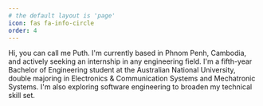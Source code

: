 ```yaml
---
# the default layout is 'page'
icon: fas fa-info-circle
order: 4
---
```


<!-- > Add Markdown syntax content to file `_tabs/about.md`{: .filepath } and it will show up on this page.
{: .prompt-tip } -->

Hi, you can call me Puth. I'm currently based in Phnom Penh, Cambodia, and actively seeking an internship in any engineering field. I'm a fifth-year Bachelor of Engineering student at the Australian National University, double majoring in Electronics & Communication Systems and Mechatronic Systems. I'm also exploring software engineering to broaden my technical skill set.

<!-- https://docs.google.com/spreadsheets/d/1EGRT9yiERDnPuc_p3KzERbEKK_n4BeoqyxoTF6Sk6YQ/edit?gid=0#gid=0 -->

<!--
- linkedin: professional headshot, linkedin banner
- power point of projects
- interpolation of engn2222 thermodynamic tables
- personal finance tracker: sqlite + visualisation + gui? (charts, budgeting goals, recurring expenses)
- pathfindind visualiser: dijkstra/a*/bfs/dfs
- optimisation, linear programming
- facebook api: https://youtu.be/OL5fC7RpK4Y?si=ZABjAR3wDukttNUS https://youtu.be/Rw6nh3Dfjl8?si=BAf5gvdsPZ_k8Y94
- latexguide: https://docs.moodle.org/39/en/Using_TeX_Notation
- embedded linux computer systems
- fft: https://www.design-reuse.com/articles/36507/non-power-of-two-fft-circuit-designs-do-not-have-to-be-difficult.html
- technologies/frameworks: Linux (ubuntu), ReactJS, Redux, NextJS, NodeJS, ExpressJS, Mongo, Flutter, Angular, SCSS/SASS, Kotlin, Typescript, Vim, Mathematica, GNU Octave, SPICE, Pytorch, Bash/Shell, Django
Basic To-Do List: Build a simple app where you can add, delete, and mark tasks as complete. This can be done with just HTML, CSS, and JavaScript, and you can gradually add features like local storage.

Random Quote Generator: Create a web page that displays a random quote each time you click a button. You can use a simple array of quotes or pull from an API.

Simple Calculator: Build a calculator that performs basic arithmetic operations. It’s a good way to practice JavaScript functions and user input.

# Software


# nonuniform sampling

https://youtu.be/n25PmRhdqOg?si=SSe2UlACo4ET1lO9
https://youtu.be/RQKQkZgh_6c?si=se9RPy1XX7V9ofHL
https://www.youtube.com/live/BQs_5w8hLcA?si=uzKFxDHbgLg2e2yL
https://youtu.be/dhr8BmX4H6Y?si=GIjiU02Ad40GA6aT
https://youtu.be/4unxgY8FGgE?si=jETInNH00LthaRl8
https://youtu.be/psV7c5Cn6DU?si=CXKAO-_lCqcwtTgr
https://youtu.be/7DoNXi4g_Bg?si=fxCGVorSxL2dO93t
https://youtu.be/uNDVfRq59Co?si=i_laaB3ffnGaTa5W
https://youtu.be/hK82D-4FIyg?si=BmFQ9aJjQDgK0yDP

# Programming

## Flowchart

- https://www.yworks.com/products/yed
- http://dia-installer.de/
- http://pencil.evolus.vn/Downloads.html
- https://app.diagrams.net/
- https://lucid.app/pricing/lucidchart#/pricing
- https://texample.net/tikz/examples/simple-flow-chart/
- http://www.tikzedt.org/doc.html
- https://raptor.martincarlisle.com

## Algorithms

- https://runestone.academy/runestone/books/published/pythonds/index.html
- https://www.reddit.com/r/learnprogramming/comments/3fh0b1/how_do_i_actually_learn_algorithms/
- https://www.reddit.com/r/learnprogramming/comments/70n9is/how_do_i_learn_algorithms_and_data_structures/
- https://www.reddit.com/r/learnprogramming/comments/3hx8nm/how_do_i_get_better_at_coming_up_withsolving/
- https://www.reddit.com/r/learnprogramming/comments/2oos5i/best_way_to_improve_my_algorithm_skills/

# Cover Letter

- https://cdn-images.resumelab.com/pages/resume_and_cover_letter_set.png?1574840804
- https://www.startpage.com/do/dsearch?query=latex+cover+letter&cat=web&pl=ext-ff&language=english&extVersion=1.3.0
- https://www.startpage.com/do/dsearch?query=COVER+LETTER&cat=web&pl=ext-ff&language=english&extVersion=1.3.0
- https://www.youtube.com/watch?v=0oY4Pg_H1Y4
- https://www.youtube.com/watch?v=xlvC0QfPM4I
- https://www.youtube.com/watch?v=Hsb8q6F2pzY
- https://www.youtube.com/watch?v=jHg0b7Nai6c
- https://www.youtube.com/watch?v=hrZSfMly_Ck
- https://www.youtube.com/watch?v=ycKMs2FDbs0
- https://www.youtube.com/watch?v=NUhDP30IRKk
- https://www.youtube.com/watch?v=ZfmVSFg_zSI


https://github.com/TheAlgorithms/Python
https://www.youtube.com/c/MichaelSambol/videos
https://codereview.stackexchange.com/questions/209387/bubble-sort-algorithms-and-unittest-in-python
https://www.koderdojo.com/blog/python-training-selection-sort-with-sample-unit-tests
https://tex.stackexchange.com/questions/49/what-is-the-difference-between-tex-and-latex
https://www.texpad.com/docs/tutorials/tex/advanced/tex-vs-latex
https://www.uic.edu/depts/accc/software/tex/index.html
https://www.overleaf.com/learn/latex/Bibliography_management_with_bibtex
https://www.overleaf.com/learn/how-to/Using_bibliographies_on_Overleaf
http://www.bibtex.org/Using/
https://www.shellscript.sh/test.html
https://github.com/arduino-libraries/Servo/tree/master/docs
https://www.arduino.cc/reference/en/libraries/servo/
https://www.startpage.com/do/dsearch?query=github+repository+of+repositories&cat=web&pl=ext-ff&language=english&extVersion=1.3.0
https://gist.github.com/gitaarik/8735255
https://github.com/laristra/cinch-nested-example/tree/d59c26a89153148ba29d68dd5ee455a88efbc9a2

-->
